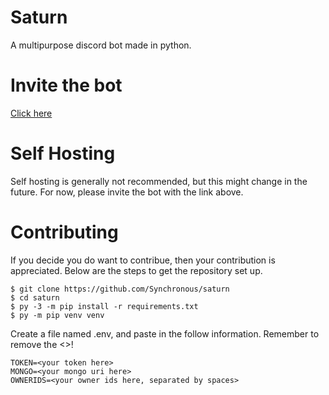 # Saturn
A multipurpose discord bot made in python.

# Invite the bot
[Click here](https://discord.com/oauth2/authorize?client_id=799328036662935572&permissions=8&scope=bot)

# Self Hosting
Self hosting is generally not recommended, but this might change in the future. For now, please invite the bot with the link above.

# Contributing
If you decide you do want to contribue, then your contribution is appreciated.
Below are the steps to get the repository set up.
```
$ git clone https://github.com/Synchronous/saturn
$ cd saturn
$ py -3 -m pip install -r requirements.txt
$ py -m pip venv venv
```
Create a file named .env, and paste in the follow information. Remember to remove the <>!
```
TOKEN=<your token here>
MONGO=<your mongo uri here>
OWNERIDS=<your owner ids here, separated by spaces>
```
